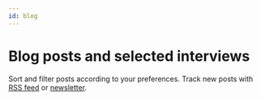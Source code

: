 ```yaml
---
id: blog
---
```


# Blog posts and selected interviews

Sort and filter posts according to your preferences.
Track new posts with [RSS feed](https://p.migdal.pl/feed.xml) or [newsletter](https://eepurl.com/bVJlgL).
